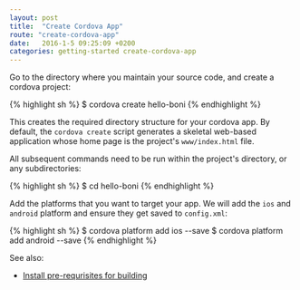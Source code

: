 ```yaml
---
layout: post
title:  "Create Cordova App"
route: "create-cordova-app"
date:   2016-1-5 09:25:09 +0200
categories: getting-started create-cordova-app
---
```

Go to the directory where you maintain your source code, and create a cordova project:

{% highlight sh %}
$ cordova create hello-boni
{% endhighlight %}

This creates the required directory structure for your cordova app. By default, the `cordova create` script generates a skeletal web-based application whose home page is the project's `www/index.html` file.

All subsequent commands need to be run within the project's directory, or any subdirectories:

{% highlight sh %}
$ cd hello-boni
{% endhighlight %}

Add the platforms that you want to target your app. We will add the `ios` and `android` platform and ensure they get saved to `config.xml`:

{% highlight sh %}
$ cordova platform add ios --save
$ cordova platform add android --save
{% endhighlight %}

See also:

* [Install pre-requrisites for building][install-prerequisits]


[install-prerequisits]: https://cordova.apache.org/docs/en/6.x/guide/cli/index.html#install-pre-requrisites-for-building
